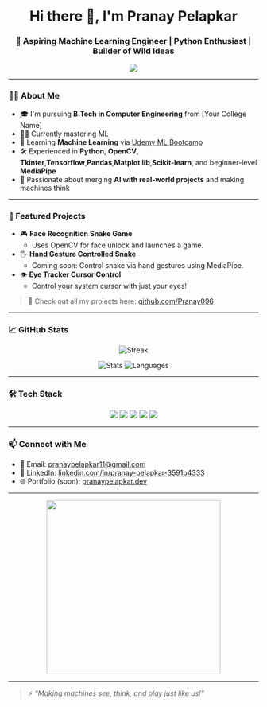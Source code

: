 <h1 align="center">Hi there 👋, I'm Pranay Pelapkar</h1>
<h3 align="center">🚀 Aspiring Machine Learning Engineer | Python Enthusiast | Builder of Wild Ideas</h3>

<p align="center">
  <img src="https://readme-typing-svg.herokuapp.com?font=Fira+Code&size=22&pause=1000&color=00F7FF&center=true&vCenter=true&width=450&lines=I+build+smart+stuff+with+Python;Face+%2B+Gesture+controlled+games;Eye+tracking+%7C+Hand+Tracking+projects;Data+%7C+ML+%7C+Automation" />
</p>

---

### 🧑‍💻 About Me

- 🎓 I'm pursuing **B.Tech in Computer Engineering** from [Your College Name]
- 👨‍💻 Currently mastering ML
- 🧠 Learning **Machine Learning** via [Udemy ML Bootcamp](https://www.udemy.com/course/machinelearning/)
- 🛠️ Experienced in **Python**, **OpenCV**, **Tkinter**,**Tensorflow**,**Pandas**,**Matplot lib**,**Scikit-learn**, and beginner-level **MediaPipe**
- 🧪 Passionate about merging **AI with real-world projects** and making machines think

---

### 🧩 Featured Projects

- 🎮 **Face Recognition Snake Game**
  - Uses OpenCV for face unlock and launches a game.
- 🖐️ **Hand Gesture Controlled Snake**
  - Coming soon: Control snake via hand gestures using MediaPipe.
- 👁️ **Eye Tracker Cursor Control**
  - Control your system cursor with just your eyes!

> 🔗 Check out all my projects here: [github.com/Pranay096](https://github.com/Pranay096)

---

### 📈 GitHub Stats

<p align="center">
  <img src="https://github-readme-streak-stats.herokuapp.com/?user=Pranay096&theme=algolia" alt="Streak" />
</p>

<p align="center">
  <img src="https://github-readme-stats.vercel.app/api?username=Pranay096&show_icons=true&theme=algolia" alt="Stats" />
  <img src="https://github-readme-stats.vercel.app/api/top-langs/?username=Pranay096&layout=compact&theme=algolia" alt="Languages" />
</p>

---

### 🛠️ Tech Stack

<p align="center">
  <img src="https://img.shields.io/badge/Python-3670A0?style=for-the-badge&logo=python&logoColor=white"/>
  <img src="https://img.shields.io/badge/OpenCV-27338e?style=for-the-badge&logo=opencv&logoColor=white"/>
  <img src="https://img.shields.io/badge/Tkinter-ffb400?style=for-the-badge&logo=python&logoColor=white"/>
  <img src="https://img.shields.io/badge/MediaPipe-FF6C37?style=for-the-badge&logo=google&logoColor=white"/>
  <img src="https://img.shields.io/badge/Flask-000000?style=for-the-badge&logo=flask&logoColor=white"/>
</p>

---

### 📫 Connect with Me

- 📧 Email: pranaypelapkar11@gmail.com  
- 📱 LinkedIn: [linkedin.com/in/pranay-pelapkar-3591b4333](https://linkedin.com/in/pranay-pelapkar-3591b4333)  
- 🌐 Portfolio (soon): [pranaypelapkar.dev](https://pranaypelapkar.dev)

---

<p align="center">
  <img src="https://media.giphy.com/media/qgQUggAC3Pfv687qPC/giphy.gif" width="350"/>
</p>

---

> ⚡ *“Making machines see, think, and play just like us!”*
